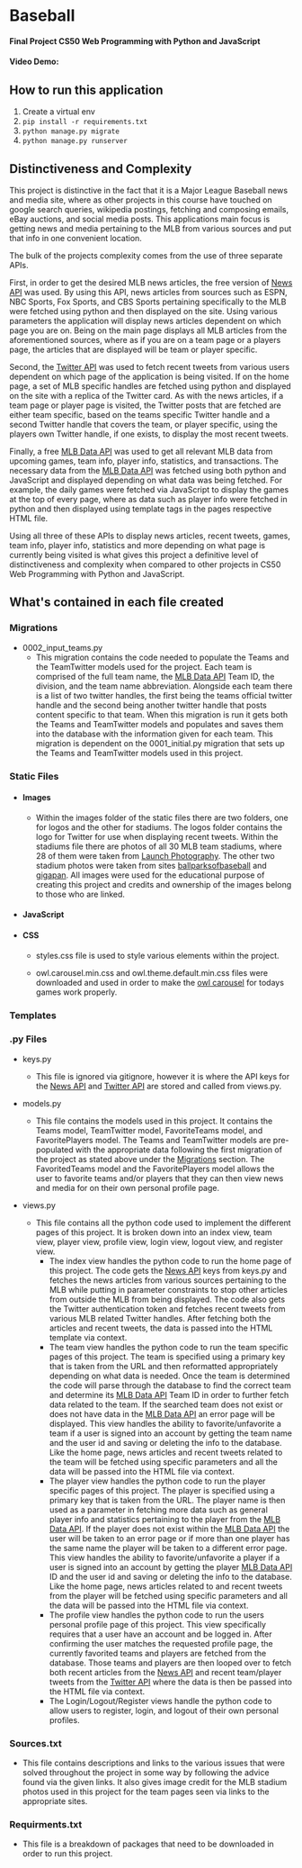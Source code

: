 # Baseball
#### Final Project CS50 Web Programming with Python and JavaScript
#### Video Demo: 

## How to run this application
  1. Create a virtual env
  2. `pip install -r requirements.txt`
  3. `python manage.py migrate`
  4. `python manage.py runserver`

## Distinctiveness and Complexity
This project is distinctive in the fact that it is a Major League Baseball news and media site, where as other projects in this course have touched on google search queries, wikipedia postings, fetching and composing emails, eBay auctions, and social media posts. This applications main focus is getting news and media pertaining to the MLB from various sources and put that info in one convenient location.

The bulk of the projects complexity comes from the use of three separate APIs. 

First, in order to get the desired MLB news articles, the free version of [News API](https://newsapi.org/) was used. By using this API, news articles from sources such as ESPN, NBC Sports, Fox Sports, and CBS Sports pertaining specifically to the MLB were fetched using python and then displayed on the site. Using various parameters the application will display news articles dependent on which page you are on. Being on the main page displays all MLB articles from the aforementioned sources, where as if you are on a team page or a players page, the articles that are displayed will be team or player specific.

Second, the [Twitter API](https://developer.twitter.com/en/docs) was used to fetch recent tweets from various users dependent on which page of the application is being visited. If on the home page, a set of MLB specific handles are fetched using python and displayed on the site with a replica of the Twitter card. As with the news articles, if a team page or player page is visited, the Twitter posts that are fetched are either team specific, based on the teams specific Twitter handle and a second Twitter handle that covers the team, or player specific, using the players own Twitter handle, if one exists, to display the most recent tweets.

Finally, a free [MLB Data API](https://appac.github.io/mlb-data-api-docs/#top) was used to get all relevant MLB data from upcoming games, team info, player info, statistics, and transactions. The necessary data from the [MLB Data API](https://appac.github.io/mlb-data-api-docs/#top) was fetched using both python and JavaScript and displayed depending on what data was being fetched. For example, the daily games were fetched via JavaScript to display the games at the top of every page, where as data such as player info were fetched in python and then displayed using template tags in the pages respective HTML file.

Using all three of these APIs to display news articles, recent tweets, games, team info, player info, statistics and more depending on what page is currently being visited is what gives this project a definitive level of distinctiveness and complexity when compared to other projects in CS50 Web Programming with Python and JavaScript.

## What's contained in each file created

### Migrations
  - 0002_input_teams.py
    - This migration contains the code needed to populate the Teams and the TeamTwitter models used for the project. Each team is comprised of the full team name, the [MLB Data API](https://appac.github.io/mlb-data-api-docs/#top) Team ID, the division, and the team name abbreviation. Alongside each team there is a list of two twitter handles, the first being the teams official twitter handle and the second being another twitter handle that posts content specific to that team. When this migration is run it gets both the Teams and TeamTwitter models and populates and saves them into the database with the information given for each team. This migration is dependent on the 0001_initial.py migration that sets up the Teams and TeamTwitter models used in this project. 

### Static Files
  - #### Images
    - Within the images folder of the static files there are two folders, one for logos and the other for stadiums. The logos folder contains the logo for Twitter for use when displaying recent tweets. Within the stadiums file there are photos of all 30 MLB team stadiums, where 28 of them were taken from [Launch Photography](http://www.launchphotography.com/Ballpark_Panoramas.html). The other two stadium photos were taken from sites [ballparksofbaseball](https://www.ballparksofbaseball.com/ballparks/t-mobile-park/) and [gigapan](http://www.gigapan.com/gigapans?order=most_popular&profile_id=CarlosG). All images were used for the educational purpose of creating this project and credits and ownership of the images belong to those who are linked.

  - #### JavaScript

  - #### CSS
    - styles.css file is used to style various elements within the project.

    - owl.carousel.min.css and owl.theme.default.min.css files were downloaded and used in order to make the [owl carousel](https://owlcarousel2.github.io/OwlCarousel2/docs/started-welcome.html) for todays games work properly.

### Templates

### .py Files

  - keys.py
    - This file is ignored via gitignore, however it is where the API keys for the [News API](https://newsapi.org/) and [Twitter API](https://developer.twitter.com/en/docs) are stored and called from views.py.

  - models.py
    - This file contains the models used in this project. It contains the Teams model, TeamTwitter model, FavoriteTeams model, and FavoritePlayers model. The Teams and TeamTwitter models are pre-populated with the appropriate data following the first migration of the project as stated above under the [Migrations](https://github.com/chctaylor/baseball/blob/main/README.md#migrations) section. The FavoritedTeams model and the FavoritePlayers model allows the user to favorite teams and/or players that they can then view news and media for on their own personal profile page.

  - views.py
    - This file contains all the python code used to implement the different pages of this project. It is broken down into an index view, team view, player view, profile view, login view, logout view, and register view.
      - The index view handles the python code to run the home page of this project. The code gets the [News API](https://newsapi.org/) keys from keys.py and fetches the news articles from various sources pertaining to the MLB while putting in parameter constraints to stop other articles from outside the MLB from being displayed. The code also gets the Twitter authentication token and fetches recent tweets from various MLB related Twitter handles. After fetching both the articles and recent tweets, the data is passed into the HTML template via context.
      - The team view handles the python code to run the team specific pages of this project. The team is specified using a primary key that is taken from the URL and then reformatted appropriately depending on what data is needed. Once the team is determined the code will parse through the database to find the correct team and determine its [MLB Data API](https://appac.github.io/mlb-data-api-docs/#top) Team ID in order to further fetch data related to the team. If the searched team does not exist or does not have data in the [MLB Data API](https://appac.github.io/mlb-data-api-docs/#top) an error page will be displayed. This view handles the ability to favorite/unfavorite a team if a user is signed into an account by getting the team name and the user id and saving or deleting the info to the database. Like the home page, news articles and recent tweets related to the team will be fetched using specific parameters and all the data will be passed into the HTML file via context. 
      - The player view handles the python code to run the player specific pages of this project. The player is specified using a primary key that is taken from the URL. The player name is then used as a parameter in fetching more data such as general player info and statistics pertaining to the player from the [MLB Data API](https://appac.github.io/mlb-data-api-docs/#top). If the player does not exist within the [MLB Data API](https://appac.github.io/mlb-data-api-docs/#top) the user will be taken to an error page or if more than one player has the same name the player will be taken to a different error page. This view handles the ability to favorite/unfavorite a player if a user is signed into an account by getting the player [MLB Data API](https://appac.github.io/mlb-data-api-docs/#top) ID and the user id and saving or deleting the info to the database. Like the home page, news articles related to and recent tweets from the player will be fetched using specific parameters and all the data will be passed into the HTML file via context. 
      - The profile view handles the python code to run the users personal profile page of this project. This view specifically requires that a user have an account and be logged in. After confirming the user matches the requested profile page, the currently favorited teams and players are fetched from the database. Those teams and players are then looped over to fetch both recent articles from the [News API](https://newsapi.org/) and recent team/player tweets from the [Twitter API](https://developer.twitter.com/en/docs) where the data is then be passed into the HTML file via context.
      - The Login/Logout/Register views handle the python code to allow users to register, login, and logout of their own personal profiles.


### Sources.txt
  - This file contains descriptions and links to the various issues that were solved throughout the project in some way by following the advice found via the given links. It also gives image credit for the MLB stadium photos used in this project for the team pages seen via links to the appropriate sites.

### Requirments.txt
  - This file is a breakdown of packages that need to be downloaded in order to run this project.
